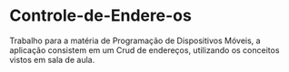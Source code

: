 # Controle-de-Endere-os
Trabalho para a matéria de Programação de Dispositivos Móveis, a aplicação consistem em um Crud de endereços, utilizando os conceitos vistos em sala de aula.
